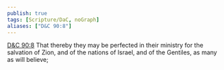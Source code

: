 ```yaml
---
publish: true
tags: [Scripture/DaC, noGraph]
aliases: ["D&C 90:8"]
---
```

[D&C 90:8](https://churchofjesuschrist.org/study/scriptures/dc-testament/dc/90?lang=eng&id=p8#p8) That thereby they may be perfected in their ministry for the salvation of Zion, and of the nations of Israel, and of the Gentiles, as many as will believe;
